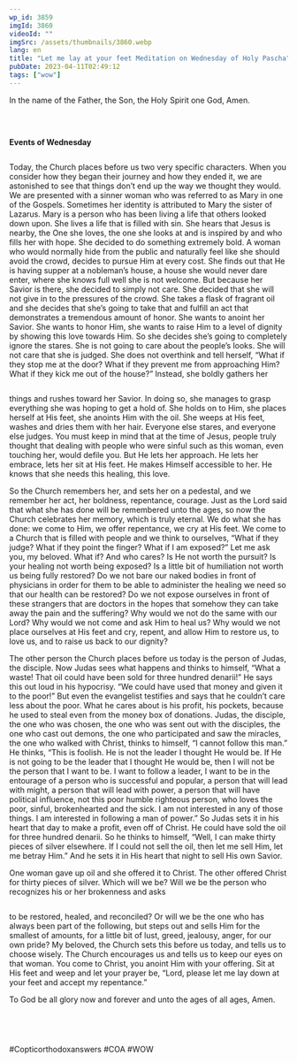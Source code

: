 ```yaml
---
wp_id: 3859
imgId: 3860
videoId: ""
imgSrc: /assets/thumbnails/3860.webp
lang: en
title: "Let me lay at your feet Meditation on Wednesday of Holy Pascha"
pubDate: 2023-04-11T02:49:12
tags: ["wow"]
---
```


<!-- page: 6 -->

<p>In the name of the Father, the Son, the Holy Spirit one God, Amen.</p>
<p>&nbsp;</p>
<div class="page" title="Page 3">
<div class="section">
<div class="layoutArea">
<div class="column">
<p><strong>Events of Wednesday</strong></p>
<div class="page" title="Page 4">
<div class="section">
<div class="layoutArea">
<div class="column">
<p>Today, the Church places before us two very specific characters. When you consider how they began their journey and how they ended it, we are astonished to see that things don’t end up the way we thought they would. We are presented with a sinner woman who was referred to as Mary in one of the Gospels. Sometimes her identity is attributed to Mary the sister of Lazarus. Mary is a person who has been living a life that others looked down upon. She lives a life that is filled with sin. She hears that Jesus is nearby, the One she loves, the one she looks at and is inspired by and who fills her with hope. She decided to do something extremely bold. A woman who would normally hide from the public and naturally feel like she should avoid the crowd, decides to pursue Him at every cost. She finds out that He is having supper at a nobleman&#8217;s house, a house she would never dare enter, where she knows full well she is not welcome. But because her Savior is there, she decided to simply not care. She decided that she will not give in to the pressures of the crowd. She takes a flask of fragrant oil and she decides that she&#8217;s going to take that and fulfill an act that demonstrates a tremendous amount of honor. She wants to anoint her Savior. She wants to honor Him, she wants to raise Him to a level of dignity by showing this love towards Him. So she decides she&#8217;s going to completely ignore the stares. She is not going to care about the people’s looks. She will not care that she is judged. She does not overthink and tell herself, “What if they stop me at the door? What if they prevent me from approaching Him? What if they kick me out of the house?” Instead, she boldly gathers her</p>
</div>
</div>
</div>
</div>
<div class="page" title="Page 5">
<div class="section">
<div class="layoutArea">
<div class="column">
<p>things and rushes toward her Savior. In doing so, she manages to grasp everything she was hoping to get a hold of. She holds on to Him, she places herself at His feet, she anoints Him with the oil. She weeps at His feet, washes and dries them with her hair. Everyone else stares, and everyone else judges. You must keep in mind that at the time of Jesus, people truly thought that dealing with people who were sinful such as this woman, even touching her, would defile you. But He lets her approach. He lets her embrace, lets her sit at His feet. He makes Himself accessible to her. He knows that she needs this healing, this love.</p>
<p>So the Church remembers her, and sets her on a pedestal, and we remember her act, her boldness, repentance, courage. Just as the Lord said that what she has done will be remembered unto the ages, so now the Church celebrates her memory, which is truly eternal. We do what she has done: we come to Him, we offer repentance, we cry at His feet. We come to a Church that is filled with people and we think to ourselves, “What if they judge? What if they point the finger? What if I am exposed?” Let me ask you, my beloved. What if? And who cares? Is He not worth the pursuit? Is your healing not worth being exposed? Is a little bit of humiliation not worth us being fully restored? Do we not bare our naked bodies in front of physicians in order for them to be able to administer the healing we need so that our health can be restored? Do we not expose ourselves in front of these strangers that are doctors in the hopes that somehow they can take away the pain and the suffering? Why would we not do the same with our Lord? Why would we not come and ask Him to heal us? Why would we not place ourselves at His feet and cry, repent, and allow Him to restore us, to love us, and to raise us back to our dignity?</p>
<p>The other person the Church places before us today is the person of Judas, the disciple. Now Judas sees what happens and thinks to himself, “What a waste! That oil could have been sold for three hundred denarii!” He says this out loud in his hypocrisy. “We could have used that money and given it to the poor!” But even the evangelist testifies and says that he couldn’t care less about the poor. What he cares about is his profit, his pockets, because he used to steal even from the money box of donations. Judas, the disciple, the one who was chosen, the one who was sent out with the disciples, the one who cast out demons, the one who participated and saw the miracles, the one who walked with Christ, thinks to himself, “I cannot follow this man.” He thinks, “This is foolish. He is not the leader I thought He would be. If He is not going to be the leader that I thought He would be, then I will not be the person that I want to be. I want to follow a leader, I want to be in the entourage of a person who is successful and popular, a person that will lead with might, a person that will lead with power, a person that will have political influence, not this poor humble righteous person, who loves the poor, sinful, brokenhearted and the sick. I am not interested in any of those things. I am interested in following a man of power.” So Judas sets it in his heart that day to make a profit, even off of Christ. He could have sold the oil for three hundred denarii. So he thinks to himself, “Well, I can make thirty pieces of silver elsewhere. If I could not sell the oil, then let me sell Him, let me betray Him.” And he sets it in His heart that night to sell His own Savior.</p>
<p>One woman gave up oil and she offered it to Christ. The other offered Christ for thirty pieces of silver. Which will we be? Will we be the person who recognizes his or her brokenness and asks</p>
</div>
</div>
</div>
</div>
<div class="page" title="Page 6">
<div class="section">
<div class="layoutArea">
<div class="column">
<p>to be restored, healed, and reconciled? Or will we be the one who has always been part of the following, but steps out and sells Him for the smallest of amounts, for a little bit of lust, greed, jealousy, anger, for our own pride? My beloved, the Church sets this before us today, and tells us to choose wisely. The Church encourages us and tells us to keep our eyes on that woman. You come to Christ, you anoint Him with your offering. Sit at His feet and weep and let your prayer be, “Lord, please let me lay down at your feet and accept my repentance.”</p>
<p>To God be all glory now and forever and unto the ages of all ages, Amen.</p>
</div>
</div>
</div>
</div>
</div>
</div>
</div>
</div>
<div class="page" title="Page 4">
<div class="section">
<div class="layoutArea">
<div class="column">
<p>&nbsp;</p>
</div>
</div>
</div>
</div>
<p>#Copticorthodoxanswers #COA #WOW</p>
